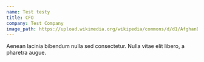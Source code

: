 ```yaml
---
name: Test testy
title: CFO
company: Test Company
image_path: https://upload.wikimedia.org/wikipedia/commons/d/d1/AfghanBiscuit.jpg
---
```

Aenean lacinia bibendum nulla sed consectetur. Nulla vitae elit libero, a pharetra augue.

